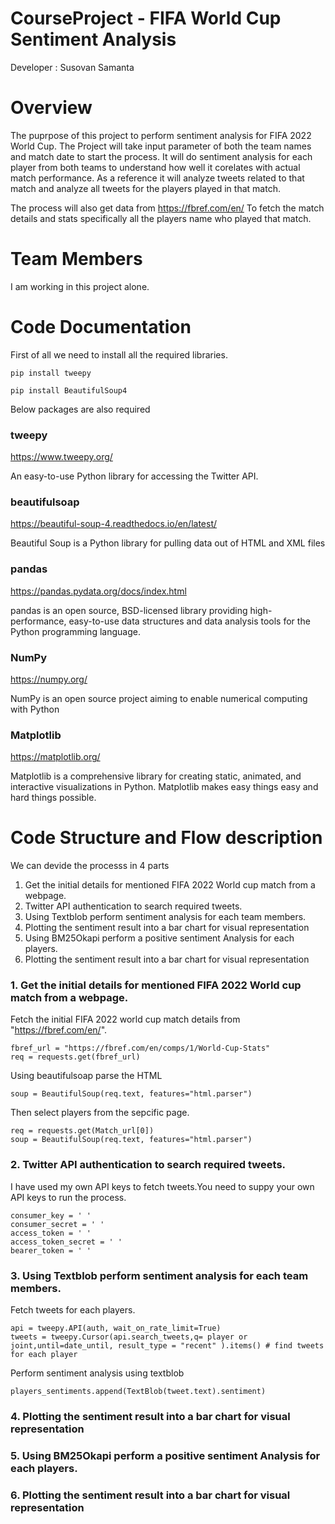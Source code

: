 # CourseProject - FIFA World Cup Sentiment Analysis

Developer : Susovan Samanta

# Overview

The puprpose of this project to perform sentiment analysis for FIFA 2022 World Cup. The Project will take input parameter of both the team names and match date to start the process. It will do sentiment analysis for each player from both teams to understand how well it corelates with actual match performance.
As a reference it will analyze tweets related to that match and analyze all tweets for the players played in that match.

The process will also get data from https://fbref.com/en/ To fetch the match details and stats specifically all the players name who played that match.

# Team Members

I am working in this project alone.

# Code Documentation

First of all we need to install all the required libraries.
```
pip install tweepy

pip install BeautifulSoup4 
```
Below packages are also required

### tweepy
https://www.tweepy.org/

An easy-to-use Python library for accessing the Twitter API.

### beautifulsoap
https://beautiful-soup-4.readthedocs.io/en/latest/

Beautiful Soup is a Python library for pulling data out of HTML and XML files

### pandas
https://pandas.pydata.org/docs/index.html

pandas is an open source, BSD-licensed library providing high-performance, easy-to-use data structures and data analysis tools for the Python programming language.

### NumPy
https://numpy.org/

NumPy is an open source project aiming to enable numerical computing with Python

### Matplotlib
https://matplotlib.org/

Matplotlib is a comprehensive library for creating static, animated, and interactive visualizations in Python. Matplotlib makes easy things easy and hard things possible.

# Code Structure and Flow description

We can devide the processs in 4 parts

1. Get the initial details for mentioned FIFA 2022 World cup match from a webpage.
2. Twitter API authentication to search required tweets.
3. Using Textblob perform sentiment analysis for each team members.
4. Plotting the sentiment result into a bar chart for visual representation
5. Using BM25Okapi perform a positive sentiment Analysis for each players.
6. Plotting the sentiment result into a bar chart for visual representation

### 1. Get the initial details for mentioned FIFA 2022 World cup match from a webpage.

Fetch the initial FIFA 2022 world cup match details from "https://fbref.com/en/". 
```
fbref_url = "https://fbref.com/en/comps/1/World-Cup-Stats"
req = requests.get(fbref_url)
```
Using beautifulsoap parse the HTML
```
soup = BeautifulSoup(req.text, features="html.parser")
```
Then select players from the sepcific page.
```
req = requests.get(Match_url[0])
soup = BeautifulSoup(req.text, features="html.parser")
```
### 2. Twitter API authentication to search required tweets.

I have used my own API keys to fetch tweets.You need to suppy your own API keys to run the process.
```
consumer_key = ' '
consumer_secret = ' '
access_token = ' '
access_token_secret = ' '
bearer_token = ' '
```
### 3. Using Textblob perform sentiment analysis for each team members.

Fetch tweets for each players.
```
api = tweepy.API(auth, wait_on_rate_limit=True)
tweets = tweepy.Cursor(api.search_tweets,q= player or joint,until=date_until, result_type = "recent" ).items() # find tweets for each player
```
Perform sentiment analysis using textblob
```
players_sentiments.append(TextBlob(tweet.text).sentiment)  
```
### 4. Plotting the sentiment result into a bar chart for visual representation
### 5. Using BM25Okapi perform a positive sentiment Analysis for each players.
### 6. Plotting the sentiment result into a bar chart for visual representation
